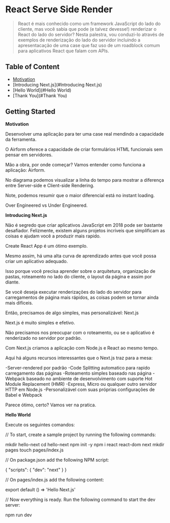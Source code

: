 # React Serve Side Render

> React é mais conhecido como um framework JavaScript do lado do cliente, mas você sabia que pode (e talvez devesse!) renderizar o React do lado do servidor?
> Nesta palestra, vou conduzi-lo através de exemplos de renderização do lado do servidor incluindo a apresentacação de uma case que faz uso de um roadblock comum para aplicativos React que falam com APIs.

## Table of Content

- [Motivation](#Motivation)
- [Introducing Next.js](#Introducing Next.js)
- [Hello World](#Hello World)
- [Thank You](#Thank You)

## Getting Started

**Motivation**

Desenvolver uma aplicação para ter uma case real mendindo a capacidade da ferramenta.

O Airform oferece a capacidade de criar formulários HTML funcionais sem pensar em servidores.

Mão a obra, por onde começar? Vamos entender como funciona a aplicação: Airform.

No diagrama podemos visualizar a linha do tempo para mostrar a diferença entre Server-side e Client-side Rendering.

Note, podemos resumir que o maior diferencial está no instant loading.

Over Engineered vs Under Engineered.

**Introducing Next.js**

Não é segredo que criar aplicativos JavaScript em 2018 pode ser bastante desafiador. Felizmente, existem alguns projetos incríveis que simplificam as coisas e ajudam você a produzir mais rapido.

Create React App é um ótimo exemplo.

Mesmo assim, há uma alta curva de aprendizado antes que você possa criar um aplicativo adequado.

Isso porque você precisa aprender sobre o arquitetura, organização de pastas, roteamento no lado do cliente, o layout da página e assim por diante.

Se você deseja executar renderizações do lado do servidor para carregamentos de página mais rápidos, as coisas podem se tornar ainda mais difíceis.

Então, precisamos de algo simples, mas personalizável: Next.js

Next.js é muito simples e efetivo.

Não precisamos nos preocupar com o roteamento, ou se o aplicativo é renderizado no servidor por padrão.

Com Next.js criamos a aplicação com Node.js e React ao mesmo tempo.

Aqui há alguns recursos interessantes que o Next.js traz para a mesa:

-Server-rendered por padrão
-Code Splitting automatico para rapido carregamento das páginas
-Roteamento simples baseado nas página
-Webpack baseado no ambiente de desenvolvimento com suporte Hot Module Replacement (HMR)
-Express, Micro ou qualquer outro servidor HTTP em Node.js
-Personalizável com suas próprias configurações de Babel e Webpack

Parece ótimo, certo? Vamos ver na pratica.

**Hello World**

Execute os seguintes comandos:

// To start, create a sample project by running the following commands:

mkdir hello-next
cd hello-next
npm init -y
npm i react react-dom next
mkdir pages
touch pages/index.js

// On package.json add the following NPM script:

{
  "scripts": { "dev": "next" }
}

// On pages/index.js add the following content:

export default () => 'Hello Next.js'

// Now everything is ready. Run the following command to start the dev server:

npm run dev

